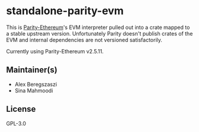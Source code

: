 # standalone-parity-evm

This is [Parity-Ethereum](https://github.com/paritytech/parity-ethereum)'s EVM interpreter
pulled out into a crate mapped to a stable upstream version. Unfortunately Parity doesn't
publish crates of the EVM and internal dependencies are not versioned satisfactorily.

Currently using Parity-Ethereum v2.5.11.

## Maintainer(s)

- Alex Beregszaszi
- Sina Mahmoodi

## License

GPL-3.0
